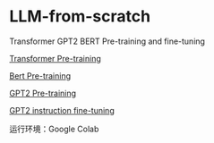 # LLM-from-scratch
Transformer GPT2 BERT Pre-training and fine-tuning


[Transformer Pre-training](https://mp.weixin.qq.com/s?__biz=Mzg5MzY2MjMxMg==&mid=2247516540&idx=1&sn=f9fbecaad37cb3a8e478a999b762c27f&chksm=c029a47bf75e2d6d56d554043564c7ae3e0e3ced9bb81affe316ee40d3624bcd844bc7582608#rd)<br /> 

[Bert Pre-training](https://mp.weixin.qq.com/s?__biz=Mzg5MzY2MjMxMg==&mid=2247516568&idx=1&sn=64434d764342f8a2716f4cf306ec54bf&chksm=c029a49ff75e2d89d8e602f69a55fcfcb83d9808dbc36b67ed7e5ac23230272fe1aefb0c6471#rd)<br /> 

[GPT2  Pre-training](https://mp.weixin.qq.com/s?__biz=Mzg5MzY2MjMxMg==&mid=2247516557&idx=1&sn=55287163dfa7a163cb6995bc5f6f1888&chksm=c029a48af75e2d9c758d8e29e46dddda347f48309239d4ea9c20abfea3f4dd79bb88fc87ffe2#rd)<br /> 

[GPT2 instruction fine-tuning](https://mp.weixin.qq.com/s?__biz=Mzg5MzY2MjMxMg==&mid=2247516592&idx=1&sn=c1ab6e00703949e5d1c6bf431ff8f5e1&chksm=c029a4b7f75e2da17872e91583e9869b372df71b2c3af70d6fab48a1196768e34dbf7be0e989#rd)<br /> 

运行环境：Google Colab
